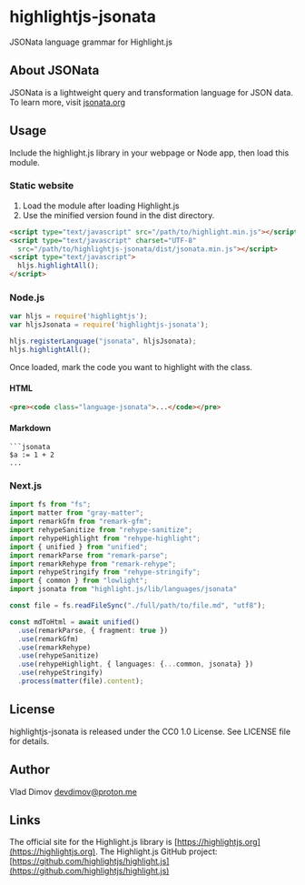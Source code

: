 # highlightjs-jsonata
JSONata language grammar for Highlight.js

## About JSONata
JSONata is a lightweight query and transformation language for JSON data. To learn more, visit [jsonata.org](https://jsonata.org/)

## Usage
Include the highlight.js library in your webpage or Node app, then load this module.

### Static website

1. Load the module after loading Highlight.js
2. Use the minified version found in the dist directory.

```html
<script type="text/javascript" src="/path/to/highlight.min.js"></script>
<script type="text/javascript" charset="UTF-8"
  src="/path/to/highlightjs-jsonata/dist/jsonata.min.js"></script>
<script type="text/javascript">
  hljs.highlightAll();
</script>
```

### Node.js

```javascript
var hljs = require('highlightjs');
var hljsJsonata = require('highlightjs-jsonata');

hljs.registerLanguage("jsonata", hljsJsonata);
hljs.highlightAll();
```

Once loaded, mark the code you want to highlight with the class.

#### HTML

```html
<pre><code class="language-jsonata">...</code></pre>
```

#### Markdown

```jsonata
```jsonata
$a := 1 + 2
... 
```

### Next.js

```typescript
import fs from "fs";
import matter from "gray-matter";
import remarkGfm from "remark-gfm";
import rehypeSanitize from "rehype-sanitize";
import rehypeHighlight from "rehype-highlight";
import { unified } from "unified";
import remarkParse from "remark-parse";
import remarkRehype from "remark-rehype";
import rehypeStringify from "rehype-stringify";
import { common } from "lowlight";
import jsonata from "highlight.js/lib/languages/jsonata"

const file = fs.readFileSync("./full/path/to/file.md", "utf8");

const mdToHtml = await unified()
  .use(remarkParse, { fragment: true })
  .use(remarkGfm)
  .use(remarkRehype)
  .use(rehypeSanitize)
  .use(rehypeHighlight, { languages: {...common, jsonata} })
  .use(rehypeStringify)
  .process(matter(file).content);
```

## License
highlightjs-jsonata is released under the CC0 1.0 License. See LICENSE file for details.

## Author
Vlad Dimov [devdimov@proton.me](mailto:devdimov@proton.me)

## Links
The official site for the Highlight.js library is [https://highlightjs.org](https://highlightjs.org).
The Highlight.js GitHub project: [https://github.com/highlightjs/highlight.js](https://github.com/highlightjs/highlight.js)
